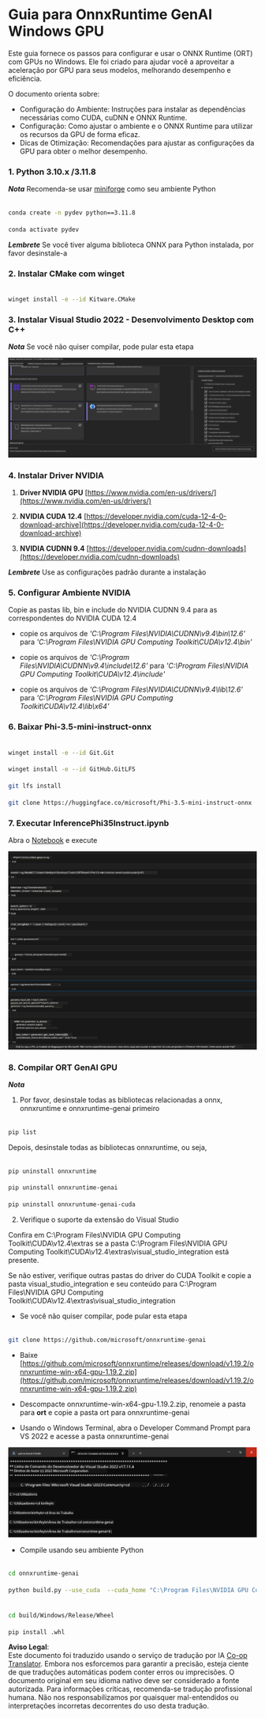 <!--
CO_OP_TRANSLATOR_METADATA:
{
  "original_hash": "b066fc29c1b2129df84e027cb75119ce",
  "translation_date": "2025-05-09T18:42:42+00:00",
  "source_file": "md/02.Application/01.TextAndChat/Phi3/ORTWindowGPUGuideline.md",
  "language_code": "pt"
}
-->
# **Guia para OnnxRuntime GenAI Windows GPU**

Este guia fornece os passos para configurar e usar o ONNX Runtime (ORT) com GPUs no Windows. Ele foi criado para ajudar você a aproveitar a aceleração por GPU para seus modelos, melhorando desempenho e eficiência.

O documento orienta sobre:

- Configuração do Ambiente: Instruções para instalar as dependências necessárias como CUDA, cuDNN e ONNX Runtime.
- Configuração: Como ajustar o ambiente e o ONNX Runtime para utilizar os recursos da GPU de forma eficaz.
- Dicas de Otimização: Recomendações para ajustar as configurações da GPU para obter o melhor desempenho.

### **1. Python 3.10.x /3.11.8**

   ***Nota*** Recomenda-se usar [miniforge](https://github.com/conda-forge/miniforge/releases/latest/download/Miniforge3-Windows-x86_64.exe) como seu ambiente Python

   ```bash

   conda create -n pydev python==3.11.8

   conda activate pydev

   ```

   ***Lembrete*** Se você tiver alguma biblioteca ONNX para Python instalada, por favor desinstale-a

### **2. Instalar CMake com winget**

   ```bash

   winget install -e --id Kitware.CMake

   ```

### **3. Instalar Visual Studio 2022 - Desenvolvimento Desktop com C++**

   ***Nota*** Se você não quiser compilar, pode pular esta etapa

![CPP](../../../../../../translated_images/01.8964c1fa47e00dc36af710b967e72dd2f8a2be498e49c8d4c65c11ba105dedf8.pt.png)

### **4. Instalar Driver NVIDIA**

1. **Driver NVIDIA GPU**  [https://www.nvidia.com/en-us/drivers/](https://www.nvidia.com/en-us/drivers/)

2. **NVIDIA CUDA 12.4** [https://developer.nvidia.com/cuda-12-4-0-download-archive](https://developer.nvidia.com/cuda-12-4-0-download-archive)

3. **NVIDIA CUDNN 9.4**  [https://developer.nvidia.com/cudnn-downloads](https://developer.nvidia.com/cudnn-downloads)

***Lembrete*** Use as configurações padrão durante a instalação

### **5. Configurar Ambiente NVIDIA**

Copie as pastas lib, bin e include do NVIDIA CUDNN 9.4 para as correspondentes do NVIDIA CUDA 12.4

- copie os arquivos de *'C:\Program Files\NVIDIA\CUDNN\v9.4\bin\12.6'* para  *'C:\Program Files\NVIDIA GPU Computing Toolkit\CUDA\v12.4\bin'*

- copie os arquivos de *'C:\Program Files\NVIDIA\CUDNN\v9.4\include\12.6'* para  *'C:\Program Files\NVIDIA GPU Computing Toolkit\CUDA\v12.4\include'*

- copie os arquivos de *'C:\Program Files\NVIDIA\CUDNN\v9.4\lib\12.6'* para  *'C:\Program Files\NVIDIA GPU Computing Toolkit\CUDA\v12.4\lib\x64'*

### **6. Baixar Phi-3.5-mini-instruct-onnx**

   ```bash

   winget install -e --id Git.Git

   winget install -e --id GitHub.GitLFS

   git lfs install

   git clone https://huggingface.co/microsoft/Phi-3.5-mini-instruct-onnx

   ```

### **7. Executar InferencePhi35Instruct.ipynb**

   Abra o [Notebook](../../../../../../code/09.UpdateSamples/Aug/ortgpu-phi35-instruct.ipynb) e execute

![RESULT](../../../../../../translated_images/02.be96d16e7b1007f1f3941f65561553e62ccbd49c962f3d4a9154b8326c033ec1.pt.png)

### **8. Compilar ORT GenAI GPU**

   ***Nota*** 
   
   1. Por favor, desinstale todas as bibliotecas relacionadas a onnx, onnxruntime e onnxruntime-genai primeiro

   ```bash

   pip list 
   
   ```

   Depois, desinstale todas as bibliotecas onnxruntime, ou seja,

   ```bash

   pip uninstall onnxruntime

   pip uninstall onnxruntime-genai

   pip uninstall onnxruntume-genai-cuda
   
   ```

   2. Verifique o suporte da extensão do Visual Studio

   Confira em C:\Program Files\NVIDIA GPU Computing Toolkit\CUDA\v12.4\extras se a pasta C:\Program Files\NVIDIA GPU Computing Toolkit\CUDA\v12.4\extras\visual_studio_integration está presente. 
   
   Se não estiver, verifique outras pastas do driver do CUDA Toolkit e copie a pasta visual_studio_integration e seu conteúdo para C:\Program Files\NVIDIA GPU Computing Toolkit\CUDA\v12.4\extras\visual_studio_integration

   - Se você não quiser compilar, pode pular esta etapa

   ```bash

   git clone https://github.com/microsoft/onnxruntime-genai

   ```

   - Baixe [https://github.com/microsoft/onnxruntime/releases/download/v1.19.2/onnxruntime-win-x64-gpu-1.19.2.zip](https://github.com/microsoft/onnxruntime/releases/download/v1.19.2/onnxruntime-win-x64-gpu-1.19.2.zip)

   - Descompacte onnxruntime-win-x64-gpu-1.19.2.zip, renomeie a pasta para **ort** e copie a pasta ort para onnxruntime-genai

   - Usando o Windows Terminal, abra o Developer Command Prompt para VS 2022 e acesse a pasta onnxruntime-genai

![RESULT](../../../../../../translated_images/03.53bb08e3bde53edd1735c5546fb32b9b0bdba93d8241c5e6e3196d8bc01adbd7.pt.png)

   - Compile usando seu ambiente Python

   ```bash

   cd onnxruntime-genai

   python build.py --use_cuda  --cuda_home "C:\Program Files\NVIDIA GPU Computing Toolkit\CUDA\v12.4" --config Release
 

   cd build/Windows/Release/Wheel

   pip install .whl

   ```

**Aviso Legal**:  
Este documento foi traduzido usando o serviço de tradução por IA [Co-op Translator](https://github.com/Azure/co-op-translator). Embora nos esforcemos para garantir a precisão, esteja ciente de que traduções automáticas podem conter erros ou imprecisões. O documento original em seu idioma nativo deve ser considerado a fonte autorizada. Para informações críticas, recomenda-se tradução profissional humana. Não nos responsabilizamos por quaisquer mal-entendidos ou interpretações incorretas decorrentes do uso desta tradução.